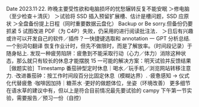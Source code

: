 Date 2023.11·22. 昨晚主要受性欲和电脑损坏的忧愁辗转反复不能安眠 ＞修电脑（至少检查＋清灰） ＞试验将 SSD 插入预留扩展槽、估计是槽问题，SSD 应原状 ＞全盘备份提上日程（同时重要数据云盘化） Backup or Be sorry.但备份仍要抓紧 5 试图改进 PDF（为 C4P）失败，仍采用的进行阅读批注法． ＞日后有兴趣或许可以开发自己的软件／插件？一快捷键选取和 annotation 一 GPT 分析总结. 一个别词句翻译 恢复作业计时，但先不做限时，而是了解放率。（时间段记录）于随身帖上. 发现一种疲劳陷阱：疲惫到不能采取行动（心力／体力）消除这种状态，那么就只有较长的休息才能摆脱 15 一可能的解决方案：明天试验并反馈结果［做题实验］Timestamp 番茄钟型定时休息｜喝水／玩手机／浏览网站转移注意力. ·改进番茄钟：按工作时间段百分比固定休息（模糊达界）. ·疲惫感知 → 仪式化代替疲惫 ·咖啡因加持｜糖茶水 ·更好的做题体位，坐姿（环境改善） 更多细节在语水草的建议中有，但以上是符合目前情况最先要试验的 campy 下午第一节实验，需要报告／预习一份（自控）
